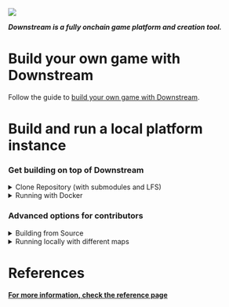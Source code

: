 
<img src="tutorial/images/header.png">

___Downstream is a fully onchain game platform and creation tool.___


# Build your own game with Downstream

Follow the guide to [build your own game with Downstream](./tutorial/README.md).

# Build and run a local platform instance

<h3>Get building on top of Downstream</h3>
<details>
<summary>Clone Repository (with submodules and LFS)</summary>

## Clone Repository

The repository needs cloning with LFS and recursive submodules.

- **Install Git:** [Git SCM](https://git-scm.com/download/) for download and installation.
- **Install Git-LFS:** Visit [Git-LFS](https://git-lfs.com/)
- **Initialise Git-LFS:** Run the following command:
  ```
  git lfs install
  ```
- **Clone the Repository:** Use the following command:
  ```
  git clone --recurse-submodules https://github.com/playmint/ds
  ```

## **_⚠️ 🖥 Windows_** 

Windows users must ensure they have symlinks enabled.

- **Go to ds**
  ```
  cd ds
  ```
- **Set symlinks to true**
  ```
  git config core.symlinks true
  ```
</details>

<details>
<summary>Running with Docker</summary>

## Running with Docker

If you only need a local copy of the game built (without development helpers
like hot reloading etc), then the easiest way is to provision using
Docker Compose.

[Install Docker Desktop](https://docs.docker.com/get-docker/)

```
docker compose up --pull=always
```

This will fetch the most recently built images for the game and run them
without requiring a full build.

Once ready, the client will be available at http://localhost:3000

See "Running Local with different Map Setups" section for deploying different maps,

<details>
<summary>Docker Trouble shooting</summary>

## Docker Trouble shooting

**1. Hardware Virtualisation**
If when trying to run Docker you hit this error:
```
hardware assisted virtualization and data execution protection must be enabled in the bios
```
You will need to enter your BIOS and activate Hardware Virtualisation. This is usually the case for AMD processors.
</details>
</details>

<h3>Advanced options for contributors</h3>
<details>
<summary>Building from Source</summary>

## Building from Source

For deploying locally with maximum flexibility and minimum rebuild times, you can install the whole tool chain and then create a local build with make.

### Install tools

Follow the [instructions for installing tools](./install-tools.md).

### Build & Run
In the ds directory, run
```
make dev
```
In your browser, open `http://localhost:3000/`

### Rebuilding after core changes: 
If you have built the map during the `make dev` flow and since, there have been changes in the Unity scene
you will need to rebuild the map. To do this, it is adviced to clean all build artifacts with

```
make clean
``` 

Once you are done, you can either build everything again with `make dev` or you can just
build the map by using the `make map` command.
</details>

<details>
<summary>Running locally with different maps</summary>

# Running locally with different maps

By Default, running `make dev` will spawn a one hex sized map and running with `docker` will spawn (the only  slightly larger) "tiny" map. 

## 1. Using pre-built Maps

The `ds/contracts/src/maps/` folder contains a few pre-made maps.

In order to force one of these maps to be deployed with a local build of the game you need to set the MAP env variable.

For `docker` builds this must be done by editing the `.env` file in the root
of the repository. 

```
MAP=quest-map
```

For `make` builds (and OSX docker builds) the MAP variable can be set as part of the make command; e.g. 

```
MAP=quest-map make dev
```

## 2. Claiming a zone

Once your build has succeeded, `http://localhost:3000/` will take you to the Downstream homepage. Here you can sign in via Metamask, Wallet connect or use one of our Burner wallets. When deploying locally, a wallet called the "LocalDevAccoint" will already own Zone 1. You can connect using said wallet to speed things up. If you want to claim a new one using any other login method, make sure to note down the Zone Number as you will need to pass it through our `ds cli` tool using the `-z` flag.


## 3. Apply a map after deploying

After doing a standard `docker` or `make` build, you can run the DS apply command and point it at one of the map folders. For example: `ds apply -n local -z 1 -R -f ./contracts/src/maps/quest-map/`

## 4. Build your own map and deploy it

Once the game is running locally, browsing to `http://localhost:3000/tile-fabricator` will show the Tile Fabricator.

Once in the Tile Fabricator, you can design and export a map file. If you want to pre-populate your map wih buildings you will need to import .yaml files that define the buildingKinds.

If you then rename the .yml file to a .yaml and move it to your desired location, you will be able to run the ds apply command, like so:
`ds apply -n local -z 1 -f ./path/to/mymap.yaml`

## 5. Generating the performance-test map

This is only possible with the `make` deploy flow and cannot be triggered for a `docker` build. To generate the performance-test map (used to push the limits of number of tiles and plugins) run:

```
NUM_ARENAS=4 make contracts/src/maps/performance-test
```

...this generates a map configuration in `contracts/src/maps/performance-test`

You can then either start locally via `MAP=performance-test make dev` or manually `ds apply -n local -z 1 -R -f contracts/src/maps/performance-test`
</details>

# References
__[For more information, check the reference page](/tutorial/REFERENCE.md)__
